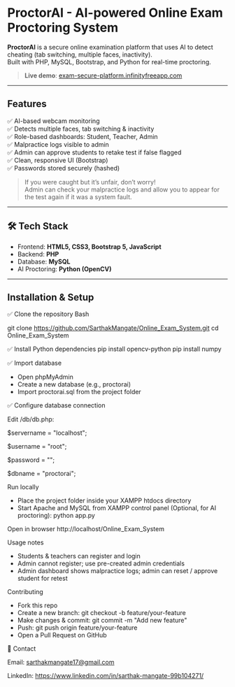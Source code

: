 #  ProctorAI - AI-powered Online Exam Proctoring System

**ProctorAI** is a secure online examination platform that uses AI to detect cheating (tab switching, multiple faces, inactivity).  
Built with PHP, MySQL, Bootstrap, and Python for real-time proctoring.

>  **Live demo**: [exam-secure-platform.infinityfreeapp.com](https://exam-secure-platform.infinityfreeapp.com)

---

##  Features
✅ AI-based webcam monitoring  
✅ Detects multiple faces, tab switching & inactivity  
✅ Role-based dashboards: Student, Teacher, Admin  
✅ Malpractice logs visible to admin  
✅ Admin can approve students to retake test if false flagged  
✅ Clean, responsive UI (Bootstrap)  
✅ Passwords stored securely (hashed)

>  If you were caught but it’s unfair, don’t worry!  
> Admin can check your malpractice logs and allow you to appear for the test again if it was a system fault.

---

## 🛠️ Tech Stack
- Frontend: **HTML5, CSS3, Bootstrap 5, JavaScript**
- Backend: **PHP**
- Database: **MySQL**
- AI Proctoring: **Python (OpenCV)**

---

##  Installation & Setup

✅ Clone the repository
Bash

git clone https://github.com/SarthakMangate/Online_Exam_System.git
cd Online_Exam_System

✅ Install Python dependencies
pip install opencv-python
pip install numpy

✅ Import database
- Open phpMyAdmin
- Create a new database (e.g., proctorai)
- Import proctorai.sql from the project folder

✅ Configure database connection

Edit /db/db.php:

$servername = "localhost";

$username = "root";

$password = "";

$dbname = "proctorai";

 Run locally
- Place the project folder inside your XAMPP htdocs directory
- Start Apache and MySQL from XAMPP control panel
(Optional, for AI proctoring):
python app.py

 Open in browser
http://localhost/Online_Exam_System

 Usage notes
- Students & teachers can register and login
- Admin cannot register; use pre-created admin credentials
- Admin dashboard shows malpractice logs; admin can reset / approve student for retest

 Contributing
- Fork this repo
- Create a new branch:
git checkout -b feature/your-feature
- Make changes & commit:
git commit -m "Add new feature"
- Push:
git push origin feature/your-feature
- Open a Pull Request on GitHub

📧 Contact

Email: sarthakmangate17@gmail.com

LinkedIn: https://www.linkedin.com/in/sarthak-mangate-99b104271/
